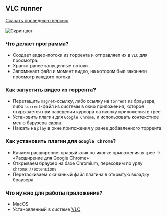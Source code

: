 ## VLC runner

[Скачать последнюю версию](https://yadi.sk/d/K_w6yAS33GkASj)
 
![Скриншот](https://3.downloader.disk.yandex.ru/disk/58a8bddb461f1890f0469a8b264e40421a8608da18afcb679b53d4388045aaf2/58e7a4f1/FPDugATKpKnbGA5AEFuBKm3eWg-VnWESZhzZ3kQ3j8la3NBJpJXjXmC_192xX9EpWNnaSMizCGuW2fEBmsG7lw%3D%3D?uid=0&filename=2017-04-07_13-40-15.png&disposition=inline&hash=&limit=0&content_type=image%2Fpng&fsize=154616&hid=b019583d5af3ca30eead60c5b42743f2&media_type=image&tknv=v2&etag=b7b659ebff694df409af4062da376dee)

### Что делает программа?
* Создает видео-потоки из торрента и отправляет их в `VLC` для просмотра.
* Хранит ранее запущенные потоки
* Запоминает файл и момент видео, на котором был закончен просмотр каждого потока.

### Как запустить видео из торрента?
* Перетащить `magnet`-ссылку, либо ссылку на `torrent` из браузера, либо `torrent`-файл из системы в окно приложения, которое открывается при наведении курсора на иконку приложения в трее.
* Установить плагин для `Google Chrome`, и использовать контекстное меню барузера [скрин](https://4.downloader.disk.yandex.ru/disk/c537d52683a89e0410fb8f9115aae35d31aaa66d1451cadd63c7f2110a64c021/58e7a5c4/FPDugATKpKnbGA5AEFuBKvuiq0UUHW0Ia29T78zEH_1N0DI7LO21xoJGTXQOn7nEYONhi74dqiiPBsEF7j1QwA%3D%3D?uid=0&filename=2017-04-07_13-43-59.png&disposition=inline&hash=&limit=0&content_type=image%2Fpng&fsize=370394&hid=86513df38b6a77ac0e26b011f9e73380&media_type=image&tknv=v2&etag=8dfa0422b14e27780b5019a0929501aa)
* Нажать на `play` в окне приложения у ранее добавленного торрента

### Как установить плагин для `Google Chrome`?
* Качаем расширение: правый клик по иконке приложения в трее -> «Расширение для Google Chrome»
* Открываем браузер на базе Chromium, переходим по урлу `chrome://extensions`
* Перетаскиваем скачанный файл плагина в открытую вкладку браузера 

### Что нужно для работы приложения?
* MacOS 
* Установленный в системе [VLC](http://www.videolan.org/vlc/)  
